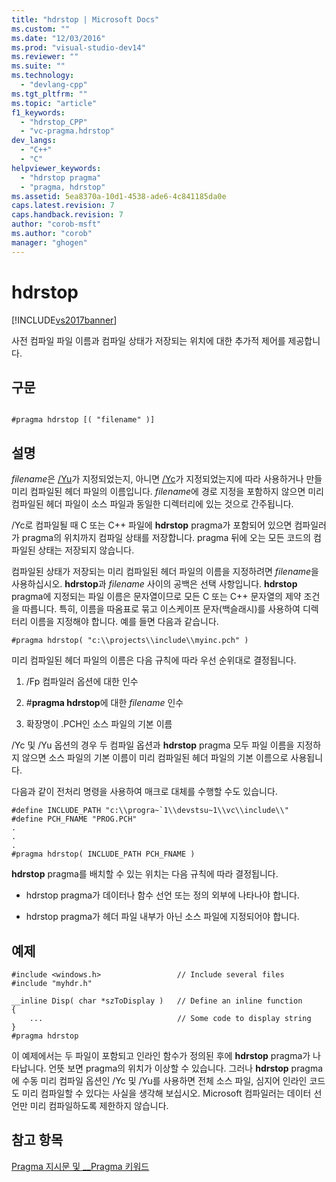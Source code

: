 ```yaml
---
title: "hdrstop | Microsoft Docs"
ms.custom: ""
ms.date: "12/03/2016"
ms.prod: "visual-studio-dev14"
ms.reviewer: ""
ms.suite: ""
ms.technology: 
  - "devlang-cpp"
ms.tgt_pltfrm: ""
ms.topic: "article"
f1_keywords: 
  - "hdrstop_CPP"
  - "vc-pragma.hdrstop"
dev_langs: 
  - "C++"
  - "C"
helpviewer_keywords: 
  - "hdrstop pragma"
  - "pragma, hdrstop"
ms.assetid: 5ea8370a-10d1-4538-ade6-4c841185da0e
caps.latest.revision: 7
caps.handback.revision: 7
author: "corob-msft"
ms.author: "corob"
manager: "ghogen"
---
```

# hdrstop
[!INCLUDE[vs2017banner](../assembler/inline/includes/vs2017banner.md)]

사전 컴파일 파일 이름과 컴파일 상태가 저장되는 위치에 대한 추가적 제어를 제공합니다.  
  
## 구문  
  
```  
  
#pragma hdrstop [( "filename" )]    
```  
  
## 설명  
 *filename*은 [\/Yu](../build/reference/yu-use-precompiled-header-file.md)가 지정되었는지, 아니면 [\/Yc](../build/reference/yc-create-precompiled-header-file.md)가 지정되었는지에 따라 사용하거나 만들 미리 컴파일된 헤더 파일의 이름입니다.  *filename*에 경로 지정을 포함하지 않으면 미리 컴파일된 헤더 파일이 소스 파일과 동일한 디렉터리에 있는 것으로 간주됩니다.  
  
 \/Yc로 컴파일될 때 C 또는 C\+\+ 파일에 **hdrstop** pragma가 포함되어 있으면 컴파일러가 pragma의 위치까지 컴파일 상태를 저장합니다.  pragma 뒤에 오는 모든 코드의 컴파일된 상태는 저장되지 않습니다.  
  
 컴파일된 상태가 저장되는 미리 컴파일된 헤더 파일의 이름을 지정하려면 *filename*을 사용하십시오.  **hdrstop**과 *filename* 사이의 공백은 선택 사항입니다.  **hdrstop** pragma에 지정되는 파일 이름은 문자열이므로 모든 C 또는 C\+\+ 문자열의 제약 조건을 따릅니다.  특히, 이름을 따옴표로 묶고 이스케이프 문자\(백슬래시\)를 사용하여 디렉터리 이름을 지정해야 합니다.  예를 들면 다음과 같습니다.  
  
```  
#pragma hdrstop( "c:\\projects\\include\\myinc.pch" )  
```  
  
 미리 컴파일된 헤더 파일의 이름은 다음 규칙에 따라 우선 순위대로 결정됩니다.  
  
1.  \/Fp 컴파일러 옵션에 대한 인수  
  
2.  \#**pragma hdrstop**에 대한 *filename* 인수  
  
3.  확장명이 .PCH인 소스 파일의 기본 이름  
  
 \/Yc 및 \/Yu 옵션의 경우 두 컴파일 옵션과 **hdrstop** pragma 모두 파일 이름을 지정하지 않으면 소스 파일의 기본 이름이 미리 컴파일된 헤더 파일의 기본 이름으로 사용됩니다.  
  
 다음과 같이 전처리 명령을 사용하여 매크로 대체를 수행할 수도 있습니다.  
  
```  
#define INCLUDE_PATH "c:\\progra~`1\\devstsu~1\\vc\\include\\"  
#define PCH_FNAME "PROG.PCH"  
.  
.  
.  
#pragma hdrstop( INCLUDE_PATH PCH_FNAME )  
```  
  
 **hdrstop** pragma를 배치할 수 있는 위치는 다음 규칙에 따라 결정됩니다.  
  
-   hdrstop pragma가 데이터나 함수 선언 또는 정의 외부에 나타나야 합니다.  
  
-   hdrstop pragma가 헤더 파일 내부가 아닌 소스 파일에 지정되어야 합니다.  
  
## 예제  
  
```  
#include <windows.h>                 // Include several files  
#include "myhdr.h"  
  
__inline Disp( char *szToDisplay )   // Define an inline function  
{  
    ...                              // Some code to display string  
}  
#pragma hdrstop  
```  
  
 이 예제에서는 두 파일이 포함되고 인라인 함수가 정의된 후에 **hdrstop** pragma가 나타납니다.  언뜻 보면 pragma의 위치가 이상할 수 있습니다.  그러나 **hdrstop** pragma에 수동 미리 컴파일 옵션인 \/Yc 및 \/Yu를 사용하면 전체 소스 파일, 심지어 인라인 코드도 미리 컴파일할 수 있다는 사실을 생각해 보십시오.  Microsoft 컴파일러는 데이터 선언만 미리 컴파일하도록 제한하지 않습니다.  
  
## 참고 항목  
 [Pragma 지시문 및 \_\_Pragma 키워드](../preprocessor/pragma-directives-and-the-pragma-keyword.md)